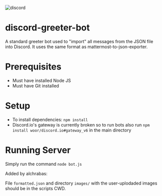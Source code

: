![discord](https://discordapp.com/assets/dd4dbc0016779df1378e7812eabaa04d.png)

# discord-greeter-bot
A standard greeter bot used to "import" all messages from the JSON file into Discord. It uses the same format as mattermost-to-json-exporter.

# Prerequisites

* Must have installed Node JS
* Must have Git installed

# Setup

* To install dependencies: `npm install`
* Discord.io's gateway is currently broken so to run bots also run `npm install woor/discord.io#gateway_v6` in the main directory

# Running Server

Simply run the command `node bot.js`

Added by alchrabas:

File `formatted.json` and directory `images/` with the user-uplodaded images should be in the scripts CWD.

